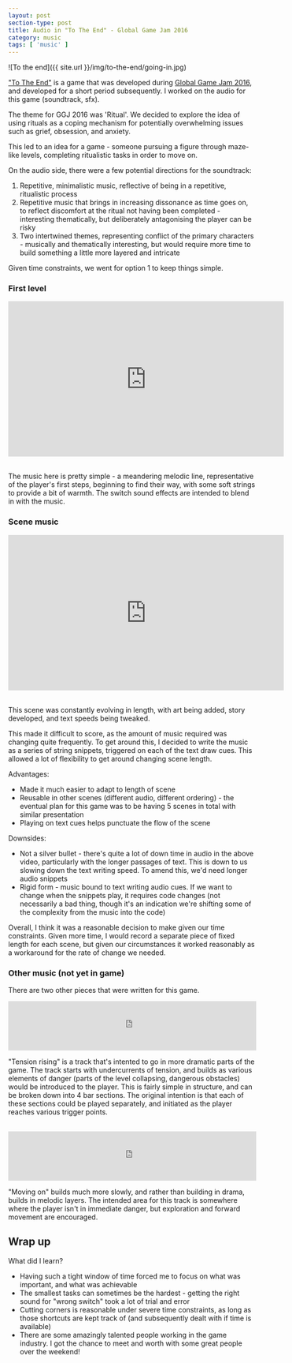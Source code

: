 ```yaml
---
layout: post
section-type: post
title: Audio in "To The End" - Global Game Jam 2016
category: music
tags: [ 'music' ]
---
```


![To the end]({{ site.url }}/img/to-the-end/going-in.jpg)

["To The End"](https://github.com/to-the-end/to-the-end) is a game that was developed during [Global Game Jam 2016](http://globalgamejam.org/), and developed for a short period subsequently. I worked on the audio for this game (soundtrack, sfx).

The theme for GGJ 2016 was 'Ritual'. We decided to explore the idea of using rituals as a coping mechanism for potentially overwhelming issues such as grief, obsession, and anxiety.

This led to an idea for a game - someone pursuing a figure through maze-like levels, completing ritualistic tasks in order to move on.

On the audio side, there were a few potential directions for the soundtrack:

1. Repetitive, minimalistic music, reflective of being in a repetitive, ritualistic process
2. Repetitive music that brings in increasing dissonance as time goes on, to reflect discomfort at the ritual not having been completed - interesting thematically, but deliberately antagonising the player can be risky
3. Two intertwined themes, representing conflict of the primary characters - musically and thematically interesting, but would require more time to build something a little more layered and intricate

Given time constraints, we went for option 1 to keep things simple.

### First level

<iframe style="margin: 0 auto; display: block" width="560" height="315" src="https://www.youtube.com/embed/Eo06R5JTVqk?ecver=1" frameborder="0" allowfullscreen></iframe>

<br>

The music here is pretty simple - a meandering melodic line, representative of the player's first steps, beginning to find their way, with some soft strings to provide a bit of warmth. The switch sound effects are intended to blend in with the music.
### Scene music

<iframe style="margin: 0 auto; display: block" width="560" height="315" src="https://www.youtube.com/embed/72ay0WrrUgg?ecver=1" frameborder="0" allowfullscreen></iframe>

<br>

This scene was constantly evolving in length, with art being added, story developed, and text speeds being tweaked.

This made it difficult to score, as the amount of music required was changing quite frequently.
To get around this, I decided to write the music as a series of string snippets, triggered on each of the text draw cues. This allowed a lot of flexibility to get around changing scene length.

Advantages:
- Made it much easier to adapt to length of scene
- Reusable in other scenes (different audio, different ordering) - the eventual plan for this game was to be having 5 scenes in total with similar presentation
- Playing on text cues helps punctuate the flow of the scene

Downsides:
- Not a silver bullet - there's quite a lot of down time in audio in the above video, particularly with the longer passages of text. This is down to us slowing down the text writing speed. To amend this, we'd need longer audio snippets
- Rigid form - music bound to text writing audio cues. If we want to change when the snippets play, it requires code changes (not necessarily a bad thing, though it's an indication we're shifting some of the complexity from the music into the code)

Overall, I think it was a reasonable decision to make given our time constraints. Given more time, I would record a separate piece of fixed length for each scene, but given our circumstances it worked reasonably as a workaround for the rate of change we needed.

### Other music (not yet in game)

There are two other pieces that were written for this game.

<iframe width="100%" height="100" scrolling="no" frameborder="no" src="https://w.soundcloud.com/player/?url=https%3A//api.soundcloud.com/tracks/322975553&amp;auto_play=false&amp;hide_related=false&amp;show_comments=true&amp;show_user=true&amp;show_reposts=false&amp;visual=true"></iframe>
<br>

"Tension rising" is a track that's intented to go in more dramatic parts of the game. The track starts with undercurrents of tension, and builds as various elements of danger (parts of the level collapsing, dangerous obstacles) would be introduced to the player. This is fairly simple in structure, and can be broken down into 4 bar sections. The original intention is that each of these sections could be played separately, and initiated as the player reaches various trigger points.

<br>

<iframe width="100%" height="100" scrolling="no" frameborder="no" src="https://w.soundcloud.com/player/?url=https%3A//api.soundcloud.com/tracks/322975552&amp;auto_play=false&amp;hide_related=false&amp;show_comments=true&amp;show_user=true&amp;show_reposts=false&amp;visual=true"></iframe>
<br>


"Moving on" builds much more slowly, and rather than building in drama, builds in melodic layers. The intended area for this track is somewhere where the player isn't in immediate danger, but exploration and forward movement are encouraged.

## Wrap up

What did I learn?

- Having such a tight window of time forced me to focus on what was important, and what was achievable
- The smallest tasks can sometimes be the hardest - getting the right sound for "wrong switch" took a lot of trial and error
- Cutting corners is reasonable under severe time constraints, as long as those shortcuts are kept track of (and subsequently dealt with if time is available)
- There are some amazingly talented people working in the game industry. I got the chance to meet and worth with some great people over the weekend!
